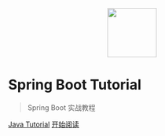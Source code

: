 <div align="center"><img width="100px" src="http://dunwu.test.upcdn.net/cs/others/zp.png"/></div>

# Spring Boot Tutorial

> Spring Boot 实战教程

[Java Tutorial](https://dunwu.github.io/spring-boot-tutorial/)
[开始阅读](README.md)
